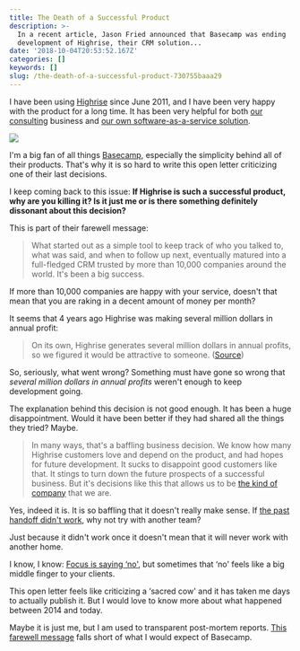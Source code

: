 ```yaml
---
title: The Death of a Successful Product
description: >-
  In a recent article, Jason Fried announced that Basecamp was ending
  development of Highrise, their CRM solution...
date: '2018-10-04T20:53:52.167Z'
categories: []
keywords: []
slug: /the-death-of-a-successful-product-730755baaa29
---
```


I have been using [Highrise](https://highrisehq.com/) since June 2011, and I have been very happy with the product for a long time. It has been very helpful for both [our consulting](https://www.ombulabs.com) business and [our own software-as-a-service solution](https://www.ombushop.com).

![](https://cdn-images-1.medium.com/max/800/1*2C5X4Q5vDcA_YV9AMxtd-Q.png)

I'm a big fan of all things [Basecamp](https://basecamp.com), especially the simplicity behind all of their products. That's why it is so hard to write this open letter criticizing one of their last decisions.

I keep coming back to this issue: **If Highrise is such a successful product, why are you killing it? Is it just me or is there something definitely dissonant about this decision?**

This is part of their farewell message:

> What started out as a simple tool to keep track of who you talked to, what was said, and when to follow up next, eventually matured into a full-fledged CRM trusted by more than 10,000 companies around the world. It's been a big success.

If more than 10,000 companies are happy with your service, doesn't that mean that you are raking in a decent amount of money per month?

It seems that 4 years ago Highrise was making several million dollars in annual profit:

> On its own, Highrise generates several million dollars in annual profits, so we figured it would be attractive to someone. ([Source](https://www.inc.com/magazine/201411/jason-fried/when-the-price-is-right-but-selling-isnt.html))

So, seriously, what went wrong? Something must have gone so wrong that _several million dollars in annual profits_ weren't enough to keep development going.

The explanation behind this decision is not good enough. It has been a huge disappointment. Would it have been better if they had shared all the things they tried? Maybe.

> In many ways, that's a baffling business decision. We know how many Highrise customers love and depend on the product, and had hopes for future development. It sucks to disappoint good customers like that. It stings to turn down the future prospects of a successful business. But it's decisions like this that allows us to be [the kind of company](https://m.signalvnoise.com/things-are-going-so-well-were-doing-a-hiring-freeze-5f66372a4214) that we are.

Yes, indeed it is. It is so baffling that it doesn't really make sense. If [the past handoff didn't work](https://medium.com/@natekontny/moving-on-from-highrise-94fb26df67e7), why not try with another team?

Just because it didn't work once it doesn't mean that it will never work with another home.

I know, I know: [Focus is saying ‘no'](https://www.inc.com/magazine/201403/jason-fried/basecamp-focus-one-product-only.html), but sometimes that ‘no' feels like a big middle finger to your clients.

This open letter feels like criticizing a ‘sacred cow' and it has taken me days to actually publish it. But I would love to know more about what happened between 2014 and today.

Maybe it is just me, but I am used to transparent post-mortem reports. [This farewell message](https://highrisehq.com/future-of-highrise/) falls short of what I would expect of Basecamp.
